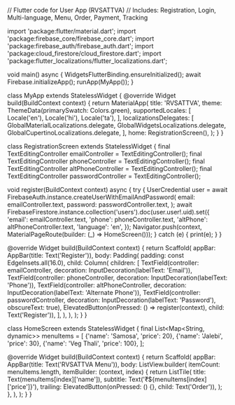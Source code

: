 // Flutter code for User App (RVSATTVA) // Includes: Registration, Login, Multi-language, Menu, Order, Payment, Tracking

import 'package:flutter/material.dart'; import 'package:firebase_core/firebase_core.dart'; import 'package:firebase_auth/firebase_auth.dart'; import 'package:cloud_firestore/cloud_firestore.dart'; import 'package:flutter_localizations/flutter_localizations.dart';

void main() async { WidgetsFlutterBinding.ensureInitialized(); await Firebase.initializeApp(); runApp(MyApp()); }

class MyApp extends StatelessWidget { @override Widget build(BuildContext context) { return MaterialApp( title: 'RVSATTVA', theme: ThemeData(primarySwatch: Colors.green), supportedLocales: [ Locale('en'), Locale('hi'), Locale('ta'), ], localizationsDelegates: [ GlobalMaterialLocalizations.delegate, GlobalWidgetsLocalizations.delegate, GlobalCupertinoLocalizations.delegate, ], home: RegistrationScreen(), ); } }

class RegistrationScreen extends StatelessWidget { final TextEditingController emailController = TextEditingController(); final TextEditingController phoneController = TextEditingController(); final TextEditingController altPhoneController = TextEditingController(); final TextEditingController passwordController = TextEditingController();

void register(BuildContext context) async { try { UserCredential user = await FirebaseAuth.instance.createUserWithEmailAndPassword( email: emailController.text, password: passwordController.text, ); await FirebaseFirestore.instance.collection('users').doc(user.user!.uid).set({ 'email': emailController.text, 'phone': phoneController.text, 'altPhone': altPhoneController.text, 'language': 'en', }); Navigator.push(context, MaterialPageRoute(builder: (_) => HomeScreen())); } catch (e) { print(e); } }

@override Widget build(BuildContext context) { return Scaffold( appBar: AppBar(title: Text('Register')), body: Padding( padding: const EdgeInsets.all(16.0), child: Column( children: [ TextField(controller: emailController, decoration: InputDecoration(labelText: 'Email')), TextField(controller: phoneController, decoration: InputDecoration(labelText: 'Phone')), TextField(controller: altPhoneController, decoration: InputDecoration(labelText: 'Alternate Phone')), TextField(controller: passwordController, decoration: InputDecoration(labelText: 'Password'), obscureText: true), ElevatedButton(onPressed: () => register(context), child: Text('Register')), ], ), ), ); } }

class HomeScreen extends StatelessWidget { final List<Map<String, dynamic>> menuItems = [ {'name': 'Samosa', 'price': 20}, {'name': 'Jalebi', 'price': 30}, {'name': 'Veg Thali', 'price': 100}, ];

@override Widget build(BuildContext context) { return Scaffold( appBar: AppBar(title: Text('RVSATTVA Menu')), body: ListView.builder( itemCount: menuItems.length, itemBuilder: (context, index) { return ListTile( title: Text(menuItems[index]['name']), subtitle: Text('₹${menuItems[index]['price']}'), trailing: ElevatedButton(onPressed: () {}, child: Text('Order')), ); }, ), ); } }

